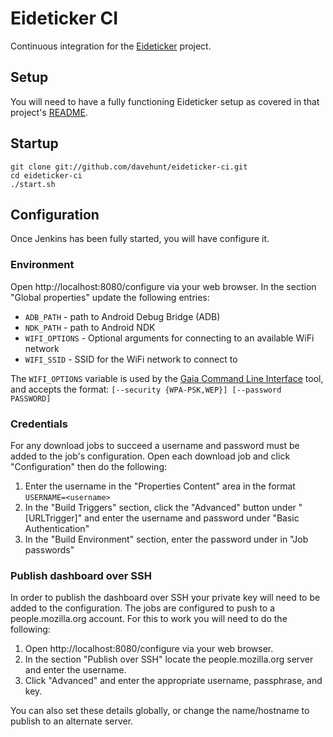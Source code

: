 # Eideticker CI

Continuous integration for the
[Eideticker](https://github.com/mozilla/eideticker) project.

## Setup

You will need to have a fully functioning Eideticker setup as covered in that
project's
[README](https://github.com/mozilla/eideticker/blob/master/README.md).

## Startup

    git clone git://github.com/davehunt/eideticker-ci.git
    cd eideticker-ci
    ./start.sh

## Configuration

Once Jenkins has been fully started, you will have configure it.

### Environment

Open http://localhost:8080/configure via your web browser. In the section
"Global properties" update the following entries:

* `ADB_PATH` - path to Android Debug Bridge (ADB)
* `NDK_PATH` - path to Android NDK
* `WIFI_OPTIONS` - Optional arguments for connecting to an available WiFi network
* `WIFI_SSID` - SSID for the WiFi network to connect to

The `WIFI_OPTIONS` variable is used by the
[Gaia Command Line Interface](https://github.com/davehunt/gcli)
tool, and accepts the format:
`[--security {WPA-PSK,WEP}] [--password PASSWORD]`

### Credentials

For any download jobs to succeed a username and password must be added to the
job's configuration. Open each download job and click "Configuration" then
do the following:

1. Enter the username in the "Properties Content" area in the format
   `USERNAME=<username>`
2. In the "Build Triggers" section, click the "Advanced" button under
   "[URLTrigger]" and enter the username and password under "Basic Authentication"
3. In the "Build Environment" section, enter the password under in "Job 
   passwords"

### Publish dashboard over SSH

In order to publish the dashboard over SSH your private key will need to be
added to the configuration. The jobs are configured to push to a
people.mozilla.org account. For this to work you will need to do the following:

1. Open http://localhost:8080/configure via your web browser.
2. In the section "Publish over SSH" locate the people.mozilla.org server and
enter the username.
3. Click "Advanced" and enter the appropriate username, passphrase, and key.

You can also set these details globally, or change the name/hostname to publish
to an alternate server.
